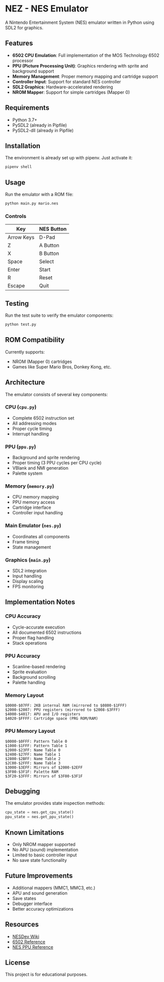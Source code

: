 # NEZ - NES Emulator

A Nintendo Entertainment System (NES) emulator written in Python using SDL2 for graphics.

## Features

- **6502 CPU Emulation**: Full implementation of the MOS Technology 6502 processor
- **PPU (Picture Processing Unit)**: Graphics rendering with sprite and background support
- **Memory Management**: Proper memory mapping and cartridge support
- **Controller Input**: Support for standard NES controller
- **SDL2 Graphics**: Hardware-accelerated rendering
- **NROM Mapper**: Support for simple cartridges (Mapper 0)

## Requirements

- Python 3.7+
- PySDL2 (already in Pipfile)
- PySDL2-dll (already in Pipfile)

## Installation

The environment is already set up with pipenv. Just activate it:

```bash
pipenv shell
```

## Usage

Run the emulator with a ROM file:

```bash
python main.py mario.nes
```

### Controls

| Key | NES Button |
|-----|------------|
| Arrow Keys | D-Pad |
| Z | A Button |
| X | B Button |
| Space | Select |
| Enter | Start |
| R | Reset |
| Escape | Quit |

## Testing

Run the test suite to verify the emulator components:

```bash
python test.py
```

## ROM Compatibility

Currently supports:

- NROM (Mapper 0) cartridges
- Games like Super Mario Bros, Donkey Kong, etc.

## Architecture

The emulator consists of several key components:

### CPU (`cpu.py`)

- Complete 6502 instruction set
- All addressing modes
- Proper cycle timing
- Interrupt handling

### PPU (`ppu.py`)

- Background and sprite rendering
- Proper timing (3 PPU cycles per CPU cycle)
- VBlank and NMI generation
- Palette system

### Memory (`memory.py`)

- CPU memory mapping
- PPU memory access
- Cartridge interface
- Controller input handling

### Main Emulator (`nes.py`)

- Coordinates all components
- Frame timing
- State management

### Graphics (`main.py`)

- SDL2 integration
- Input handling
- Display scaling
- FPS monitoring

## Implementation Notes

### CPU Accuracy

- Cycle-accurate execution
- All documented 6502 instructions
- Proper flag handling
- Stack operations

### PPU Accuracy

- Scanline-based rendering
- Sprite evaluation
- Background scrolling
- Palette handling

### Memory Layout

```
$0000-$07FF: 2KB internal RAM (mirrored to $0800-$1FFF)
$2000-$2007: PPU registers (mirrored to $2008-$3FFF)
$4000-$4017: APU and I/O registers
$4020-$FFFF: Cartridge space (PRG ROM/RAM)
```

### PPU Memory Layout

```
$0000-$0FFF: Pattern Table 0
$1000-$1FFF: Pattern Table 1
$2000-$23FF: Name Table 0
$2400-$27FF: Name Table 1
$2800-$2BFF: Name Table 2
$2C00-$2FFF: Name Table 3
$3000-$3EFF: Mirrors of $2000-$2EFF
$3F00-$3F1F: Palette RAM
$3F20-$3FFF: Mirrors of $3F00-$3F1F
```

## Debugging

The emulator provides state inspection methods:

```python
cpu_state = nes.get_cpu_state()
ppu_state = nes.get_ppu_state()
```

## Known Limitations

- Only NROM mapper supported
- No APU (sound) implementation
- Limited to basic controller input
- No save state functionality

## Future Improvements

- Additional mappers (MMC1, MMC3, etc.)
- APU and sound generation
- Save states
- Debugger interface
- Better accuracy optimizations

## Resources

- [NESDev Wiki](https://www.nesdev.org/wiki/Nesdev_Wiki)
- [6502 Reference](http://www.6502.org/tutorials/6502opcodes.html)
- [NES PPU Reference](https://www.nesdev.org/wiki/PPU)

## License

This project is for educational purposes.
